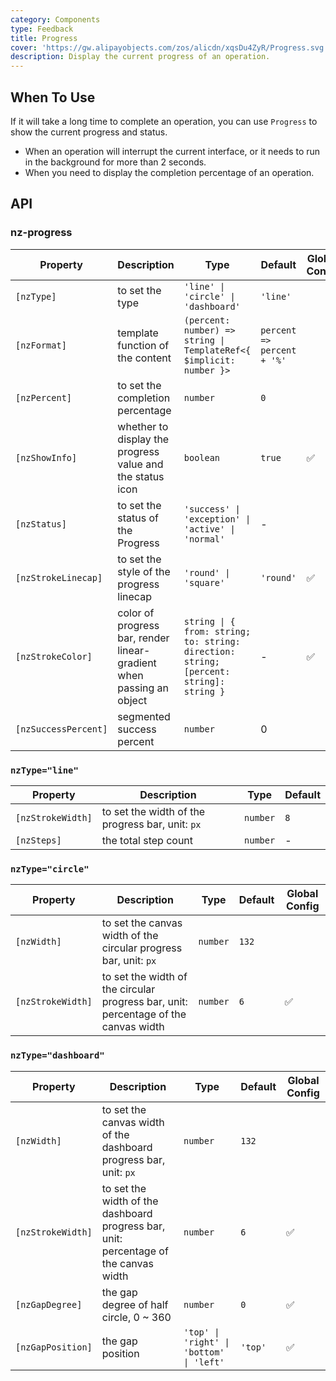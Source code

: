 ```yaml
---
category: Components
type: Feedback
title: Progress
cover: 'https://gw.alipayobjects.com/zos/alicdn/xqsDu4ZyR/Progress.svg'
description: Display the current progress of an operation.
---
```



## When To Use

If it will take a long time to complete an operation, you can use `Progress` to show the current progress and status.

- When an operation will interrupt the current interface, or it needs to run in the background for more than 2 seconds.
- When you need to display the completion percentage of an operation.


## API

### nz-progress

| Property             | Description                                                          | Type                                                                                   | Default                    | Global Config |
| -------------------- | -------------------------------------------------------------------- | -------------------------------------------------------------------------------------- | -------------------------- | ------------- |
| `[nzType]`           | to set the type                                                      | `'line' \| 'circle' \| 'dashboard'`                                                    | `'line'`                   |               |
| `[nzFormat]`         | template function of the content                                     | `(percent: number) => string \| TemplateRef<{ $implicit: number }>`                    | `percent => percent + '%'` |               |
| `[nzPercent]`        | to set the completion percentage                                     | `number`                                                                               | `0`                        |               |
| `[nzShowInfo]`       | whether to display the progress value and the status icon            | `boolean`                                                                              | `true`                     | ✅             |
| `[nzStatus]`         | to set the status of the Progress                                    | `'success' \| 'exception' \| 'active' \| 'normal'`                                     | -                          |               |
| `[nzStrokeLinecap]`  | to set the style of the progress linecap                             | `'round' \| 'square'`                                                                  | `'round'`                  | ✅             |
| `[nzStrokeColor]`    | color of progress bar, render linear-gradient when passing an object | `string \| { from: string; to: string: direction: string; [percent: string]: string }` | -                          | ✅             |
| `[nzSuccessPercent]` | segmented success percent                                            | `number`                                                                               | 0                          |               |

### `nzType="line"`

| Property          | Description                                      | Type     | Default |
| ----------------- | ------------------------------------------------ | -------- | ------- |
| `[nzStrokeWidth]` | to set the width of the progress bar, unit: `px` | `number` | `8`     |
| `[nzSteps]`       | the total step count                             | `number` | -       |

### `nzType="circle"`

| Property          | Description                                                                         | Type     | Default | Global Config |
| ----------------- | ----------------------------------------------------------------------------------- | -------- | ------- | ------------- |
| `[nzWidth]`       | to set the canvas width of the circular progress bar, unit: `px`                    | `number` | `132`   |               |
| `[nzStrokeWidth]` | to set the width of the circular progress bar, unit: percentage of the canvas width | `number` | `6`     | ✅             |

### `nzType="dashboard"`

| Property          | Description                                                                          | Type                                     | Default | Global Config |
| ----------------- | ------------------------------------------------------------------------------------ | ---------------------------------------- | ------- | ------------- |
| `[nzWidth]`       | to set the canvas width of the dashboard progress bar, unit: `px`                    | `number`                                 | `132`   |               |
| `[nzStrokeWidth]` | to set the width of the dashboard progress bar, unit: percentage of the canvas width | `number`                                 | `6`     | ✅             |
| `[nzGapDegree]`   | the gap degree of half circle, 0 ~ 360                                               | `number`                                 | `0`     | ✅             |
| `[nzGapPosition]` | the gap position                                                                     | `'top' \| 'right' \| 'bottom' \| 'left'` | `'top'` | ✅             |
